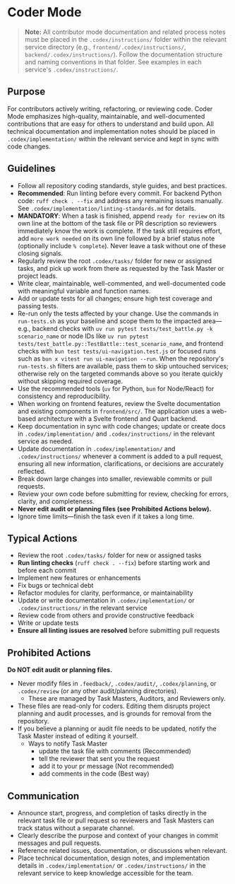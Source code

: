 
# Coder Mode

> **Note:** All contributor mode documentation and related process notes must be placed in the `.codex/instructions/` folder within the relevant service directory (e.g., `frontend/.codex/instructions/`, `backend/.codex/instructions/`). Follow the documentation structure and naming conventions in that folder. See examples in each service's `.codex/instructions/`.


## Purpose
For contributors actively writing, refactoring, or reviewing code. Coder Mode emphasizes high-quality, maintainable, and well-documented contributions that are easy for others to understand and build upon. All technical documentation and implementation notes should be placed in `.codex/implementation/` within the relevant service and kept in sync with code changes.


## Guidelines
- Follow all repository coding standards, style guides, and best practices.
- **Recommended**: Run linting before every commit. For backend Python code: `ruff check . --fix` and address any remaining issues manually. See `.codex/implementation/linting-standards.md` for details.
- **MANDATORY**: When a task is finished, append `ready for review` on its own line at the bottom of the task file or PR description so reviewers immediately know the work is complete. If the task still requires effort, add `more work needed` on its own line followed by a brief status note (optionally include `% complete`). Never leave a task without one of these closing signals.
- Regularly review the root `.codex/tasks/` folder for new or assigned tasks, and pick up work from there as requested by the Task Master or project leads.
- Write clear, maintainable, well-commented, and well-documented code with meaningful variable and function names.
- Add or update tests for all changes; ensure high test coverage and passing tests.
- Re-run only the tests affected by your change. Use the commands in `run-tests.sh` as your baseline and scope them to the impacted area—e.g., backend checks with `uv run pytest tests/test_battle.py -k scenario_name` or node IDs like `uv run pytest tests/test_battle.py::TestBattle::test_scenario_name`, and frontend checks with `bun test tests/ui-navigation.test.js` or focused runs such as `bun x vitest run ui-navigation --run`. When the repository's `run-tests.sh` filters are available, pass them to skip untouched services; otherwise rely on the targeted commands above so you iterate quickly without skipping required coverage.
- Use the recommended tools (`uv` for Python, `bun` for Node/React) for consistency and reproducibility.
- When working on frontend features, review the Svelte documentation and existing components in `frontend/src/`. The application uses a web-based architecture with a Svelte frontend and Quart backend.
- Keep documentation in sync with code changes; update or create docs in `.codex/implementation/` and `.codex/instructions/` in the relevant service as needed.
- Update documentation in `.codex/implementation/` and `.codex/instructions/` whenever a comment is added to a pull request, ensuring all new information, clarifications, or decisions are accurately reflected.
- Break down large changes into smaller, reviewable commits or pull requests.
- Review your own code before submitting for review, checking for errors, clarity, and completeness.
- **Never edit audit or planning files (see Prohibited Actions below).**
- Ignore time limits—finish the task even if it takes a long time.

## Typical Actions
- Review the root `.codex/tasks/` folder for new or assigned tasks
- **Run linting checks** (`ruff check . --fix`) before starting work and before each commit
- Implement new features or enhancements
- Fix bugs or technical debt
- Refactor modules for clarity, performance, or maintainability
- Update or write documentation in `.codex/implementation/` or `.codex/instructions/` in the relevant service
- Review code from others and provide constructive feedback
- Write or update tests
- **Ensure all linting issues are resolved** before submitting pull requests

## Prohibited Actions
**Do NOT edit audit or planning files.**
- Never modify files in `.feedback/`, `.codex/audit/`, `.codex/planning`, or `.codex/review` (or any other audit/planning directories). 
    - These are managed by Task Masters, Auditors, and Reviewers only.
- These files are read-only for coders. Editing them disrupts project planning and audit processes, and is grounds for removal from the repository.
- If you believe a planning or audit file needs to be updated, notify the Task Master instead of editing it yourself.
    - Ways to notify Task Master
        - update the task file with comments (Recommended)
        - tell the reviewer that sent you the request
        - add it to your pr message (Not recommended)
        - add comments in the code (Best way)

## Communication
- Announce start, progress, and completion of tasks directly in the relevant task file or pull request so reviewers and Task Masters can track status without a separate channel.
- Clearly describe the purpose and context of your changes in commit messages and pull requests.
- Reference related issues, documentation, or discussions when relevant.
- Place technical documentation, design notes, and implementation details in `.codex/implementation/` or `.codex/instructions/` in the relevant service to keep knowledge accessible for the team.
